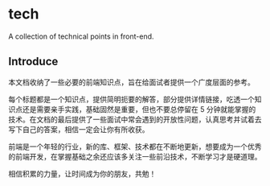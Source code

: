 # tech

A collection of technical points in front-end.

## Introduce

本文档收纳了一些必要的前端知识点，旨在给面试者提供一个广度层面的参考。

每个标题都是一个知识点，提供简明扼要的解答，部分提供详情链接，吃透一个知识点还是需要亲手实践，基础固然是重要，但也不要总停留在 5 分钟就能掌握的技术。在文档的最后提供了一些面试中常会遇到的开放性问题，认真思考并试着去写下自己的答案，相信一定会让你有所收获。

前端是一个年轻的行业，新的库、框架、技术都在不断地更新，想要成为一个优秀的前端开发，在掌握基础之余还应该多关注一些前沿技术，不断学习才是硬道理。

相信积累的力量，让时间成为你的朋友，共勉！
